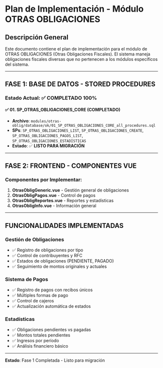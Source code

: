 # Plan de Implementación - Módulo OTRAS OBLIGACIONES

## Descripción General
Este documento contiene el plan de implementación para el módulo de OTRAS OBLIGACIONES (Otras Obligaciones Fiscales). El sistema maneja obligaciones fiscales diversas que no pertenecen a los módulos específicos del sistema.

---

## FASE 1: BASE DE DATOS - STORED PROCEDURES

### Estado Actual: ✅ **COMPLETADO 100%**

#### ✅ 01. SP_OTRAS_OBLIGACIONES_CORE (COMPLETADO)
- **Archivo**: `modules/otras-oblig/database/ok/01_SP_OTRAS_OBLIGACIONES_CORE_all_procedures.sql`
- **SPs**: `SP_OTRAS_OBLIGACIONES_LIST`, `SP_OTRAS_OBLIGACIONES_CREATE`, `SP_OTRAS_OBLIGACIONES_PAGOS_LIST`, `SP_OTRAS_OBLIGACIONES_ESTADISTICAS`
- **Estado**: ✅ **LISTO PARA MIGRACIÓN**

---

## FASE 2: FRONTEND - COMPONENTES VUE

### Componentes por Implementar:
1. **OtrasObligGeneric.vue** - Gestión general de obligaciones
2. **OtrasObligPagos.vue** - Control de pagos
3. **OtrasObligReportes.vue** - Reportes y estadísticas
4. **OtrasObligInfo.vue** - Información general

---

## FUNCIONALIDADES IMPLEMENTADAS

### Gestión de Obligaciones
- ✅ Registro de obligaciones por tipo
- ✅ Control de contribuyentes y RFC
- ✅ Estados de obligaciones (PENDIENTE, PAGADO)
- ✅ Seguimiento de montos originales y actuales

### Sistema de Pagos
- ✅ Registro de pagos con recibos únicos
- ✅ Múltiples formas de pago
- ✅ Control de cajeros
- ✅ Actualización automática de estados

### Estadísticas
- ✅ Obligaciones pendientes vs pagadas
- ✅ Montos totales pendientes
- ✅ Ingresos por período
- ✅ Análisis financiero básico

---

**Estado**: Fase 1 Completada - Listo para migración